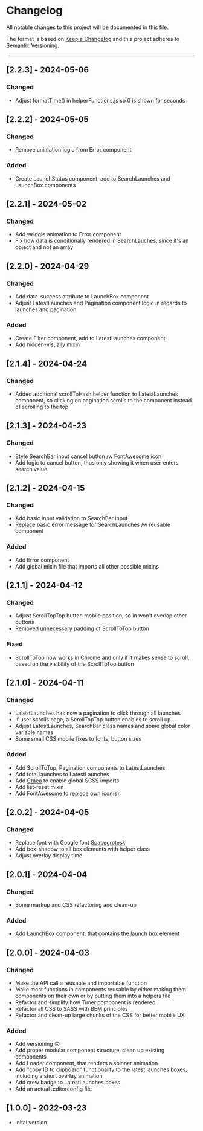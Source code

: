 # Changelog

All notable changes to this project will be documented in this file.

The format is based on [Keep a Changelog](https://keepachangelog.com/en/1.0.0/)
and this project adheres to [Semantic Versioning](https://semver.org/spec/v2.0.0.html).

---

## [2.2.3] - 2024-05-06

### Changed
* Adjust formatTime() in helperFunctions.js so 0 is shown for seconds

## [2.2.2] - 2024-05-05

### Changed
* Remove animation logic from Error component

### Added
* Create LaunchStatus component, add to SearchLaunches and LaunchBox components

## [2.2.1] - 2024-05-02

### Changed
* Add wriggle animation to Error component
* Fix how data is conditionally rendered in SearchLauches, since it's an object and not an array

## [2.2.0] - 2024-04-29

### Changed
* Add data-success attribute to LaunchBox component
* Adjust LatestLaunches and Pagination component logic in regards to launches and pagination

### Added
* Create Filter component, add to LatestLaunches component
* Add hidden-visually mixin

## [2.1.4] - 2024-04-24

### Changed
* Added additional scrollToHash helper function to LatestLaunches component, so clicking on pagination scrolls to the component instead of scrolling to the top

## [2.1.3] - 2024-04-23

### Changed
* Style SearchBar input cancel button /w FontAwesome icon
* Add logic to cancel button, thus only showing it when user enters search value

## [2.1.2] - 2024-04-15

### Changed
* Add basic input validation to SearchBar input
* Replace basic error message for SearchLaunches /w reusable component

### Added
* Add Error component
* Add global mixin file that imports all other possible mixins

## [2.1.1] - 2024-04-12

### Changed
* Adjust ScrollTopTop button mobile position, so in won't overlap other buttons
* Removed unnecessary padding of ScrollToTop button

### Fixed
* ScrollToTop now works in Chrome and only if it makes sense to scroll, based on the visibility of the ScrollToTop button

## [2.1.0] - 2024-04-11

### Changed
* LatestLaunches has now a pagination to click through all launches
* If user scrolls page, a ScrollTopTop button enables to scroll up
* Adjust LatestLaunches, SearchBar class names and some global color variable names
* Some small CSS mobile fixes to fonts, button sizes

### Added
* Add ScrollToTop, Pagination components to LatestLaunches
* Add total launches to LatestLaunches
* Add [Craco](https://www.npmjs.com/package/@craco/craco) to enable global SCSS imports
* Add list-reset mixin
* Add [FontAwesome](https://fontawesome.com/) to replace own icon(s)

## [2.0.2] - 2024-04-05

### Changed
* Replace font with Google font [Spacegrotesk](https://fonts.google.com/share?selection.family=Space+Grotesk:wght@300..700)
* Add box-shadow to all box elements with helper class
* Adjust overlay display time

## [2.0.1] - 2024-04-04

### Changed
* Some markup and CSS refactoring and clean-up

### Added
* Add LaunchBox component, that contains the launch box element

## [2.0.0] - 2024-04-03

### Changed
* Make the API call a reusable and importable function
* Make most functions in components reusable by either making them components on their own or by putting them into a helpers file
* Refactor and simplify how Timer component is rendered
* Refactor all CSS to SASS with BEM principles
* Refactor and clean-up large chunks of the CSS for better mobile UX

### Added
* Add versioning 🙃
* Add proper modular component structure, clean up existing components
* Add Loader component, that renders a spinner animation
* Add "copy ID to clipboard" functionality to the latest launches boxes, including a short overlay animation
* Add crew badge to LatestLaunches boxes
* Add an actual .editorconfig file

## [1.0.0] - 2022-03-23
* Inital version
